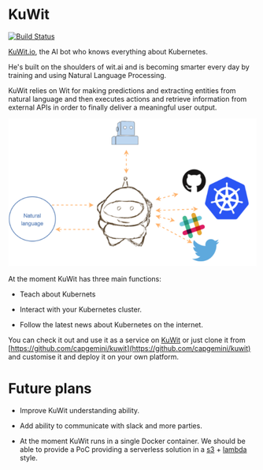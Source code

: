 # KuWit

[![Build Status](https://travis-ci.org/enxebre/KuWit.svg?branch=master)](https://travis-ci.org/enxebre/KuWit)

[KuWit.io](http://kuwit.io), the AI bot who knows everything about Kubernetes.

He's built on the shoulders of wit.ai and is becoming smarter every day by training and using Natural Language Processing.

KuWit relies on Wit for making predictions and extracting entities from natural language and then executes actions and retrieve information from external APIs in order to finally deliver a meaningful user output.

<img src="src/assets/images/kuwit-architecture.png" alt="alt text">

At the moment KuWit has three main functions:

* Teach about Kubernets

* Interact with your Kubernetes cluster.

* Follow the latest news about Kubernetes on the internet.

You can check it out and use it as a service on [KuWit](http://kuwit.io) or just clone it from [https://github.com/capgemini/kuwit](https://github.com/capgemini/kuwit) and customise it and deploy it on your own platform.


# Future plans

* Improve KuWit understanding ability.

* Add ability to communicate with slack and more parties.

* At the moment KuWit runs in a single Docker container. We should be able to provide a PoC providing a serverless solution in a [s3](https://aws.amazon.com/es/s3/) + [lambda](https://aws.amazon.com/documentation/lambda/) style.

